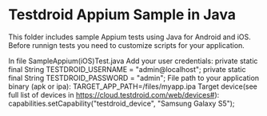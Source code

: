 Testdroid Appium Sample in Java
===========================

This folder includes sample Appium tests using Java for Android and iOS. Before runnign tests you need to customize scripts
for your application. 

In file SampleAppium(iOS)Test.java 
Add your user credentials:
  private static final String TESTDROID_USERNAME = "admin@localhost";
  private static final String TESTDROID_PASSWORD = "admin";
File path to your application binary (apk or ipa):
TARGET_APP_PATH=/files/myapp.ipa
Target device(see full list of devices in https://cloud.testdroid.com/web/devices#):
capabilities.setCapability("testdroid_device", "Samsung Galaxy S5");
